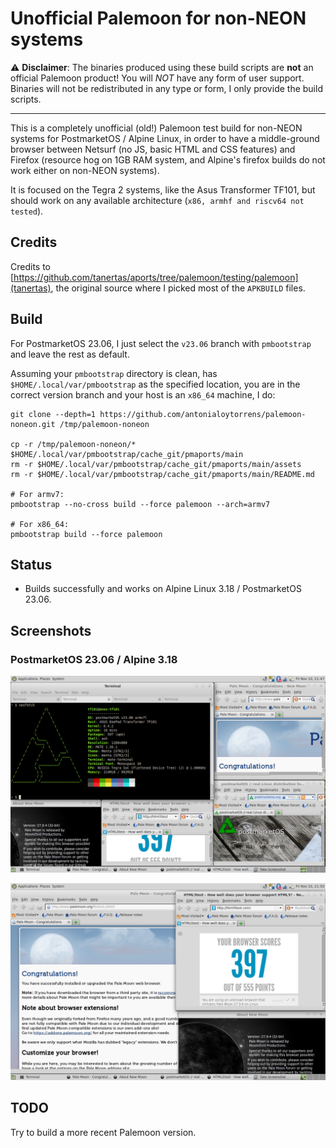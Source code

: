 # Unofficial Palemoon for non-NEON systems

⚠️ **Disclaimer**: The binaries produced using these build scripts are **not** an official Palemoon product! You will *NOT* have any form of user support. Binaries will not be redistributed in any type or form, I only provide the build scripts.

---

This is a completely unofficial (old!) Palemoon test build for non-NEON systems for PostmarketOS / Alpine Linux, in order to have a middle-ground browser between Netsurf (no JS, basic HTML and CSS features) and Firefox (resource hog on 1GB RAM system, and Alpine's firefox builds do not work either on non-NEON systems).

It is focused on the Tegra 2 systems, like the Asus Transformer TF101, but should work on any available architecture (`x86, armhf and riscv64 not tested`).

## Credits
Credits to [https://github.com/tanertas/aports/tree/palemoon/testing/palemoon](tanertas), the original source where I picked most of the `APKBUILD` files.

## Build
For PostmarketOS 23.06, I just select the `v23.06` branch with `pmbootstrap` and leave the rest as default.

Assuming your `pmbootstrap` directory is clean, has `$HOME/.local/var/pmbootstrap` as the specified location, you are in the correct version branch and your host is an `x86_64` machine, I do:

```
git clone --depth=1 https://github.com/antonialoytorrens/palemoon-noneon.git /tmp/palemoon-noneon

cp -r /tmp/palemoon-noneon/* $HOME/.local/var/pmbootstrap/cache_git/pmaports/main
rm -r $HOME/.local/var/pmbootstrap/cache_git/pmaports/main/assets
rm -r $HOME/.local/var/pmbootstrap/cache_git/pmaports/main/README.md

# For armv7:
pmbootstrap --no-cross build --force palemoon --arch=armv7

# For x86_64:
pmbootstrap build --force palemoon
```

## Status
- Builds successfully and works on Alpine Linux 3.18 / PostmarketOS 23.06.

## Screenshots
### PostmarketOS 23.06 / Alpine 3.18
![Pale Moon 22.9.4 running on PostmarketOS 23.06 on an Asus Transformer TF101](assets/img/PostmarketOS/23.06/pale-moon-showcase-pmos.png)

![Pale Moon 22.9.4 (fullscreen) running on PostmarketOS 23.06 on an Asus Transformer TF101](assets/img/PostmarketOS/23.06/pale-moon-tf101.png)

## TODO
Try to build a more recent Palemoon version.